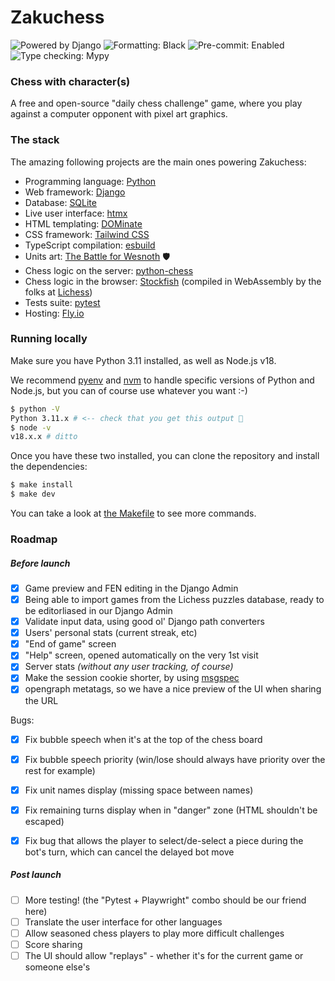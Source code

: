 # Zakuchess

![Powered by Django](https://img.shields.io/badge/Powered_By-Django-green)
![Formatting: Black](https://img.shields.io/badge/Formatting-Black-blue)
![Pre-commit: Enabled](https://img.shields.io/badge/Pre--commit-Enabled-blue)
![Type checking: Mypy](https://img.shields.io/badge/Type--checking-Mypy-blue)


### Chess with character(s)

A free and open-source "daily chess challenge" game, where you play against a computer opponent
with pixel art graphics.

### The stack

The amazing following projects are the main ones powering Zakuchess:

 - Programming language: [Python](https://www.python.org/)
 - Web framework: [Django](https://www.djangoproject.com/)
 - Database: [SQLite](https://www.sqlite.org/index.html)
 - Live user interface: [htmx](https://htmx.org/)
 - HTML templating: [DOMinate](https://github.com/Knio/dominate#readme)
 - CSS framework: [Tailwind CSS](https://tailwindcss.com/)
 - TypeScript compilation: [esbuild](https://esbuild.github.io/)
 - Units art: [The Battle for Wesnoth](https://www.wesnoth.org/) :shield:
 - Chess logic on the server: [python-chess](https://python-chess.readthedocs.io/en/latest/)
 - Chess logic in the browser: [Stockfish](https://stockfishchess.org/) (compiled in WebAssembly by the folks at [Lichess](https://github.com/lichess-org))
 - Tests suite: [pytest](https://docs.pytest.org/en/latest/)
 - Hosting: [Fly.io](https://fly.io/)

### Running locally

Make sure you have Python 3.11 installed, as well as Node.js v18.

We recommend [pyenv](https://github.com/pyenv/pyenv-installer#readme) and [nvm](https://github.com/nvm-sh/nvm#readme) to handle specific versions of Python and Node.js,
but you can of course use whatever you want :-)

```bash
$ python -V
Python 3.11.x # <-- check that you get this output 🙂
$ node -v
v18.x.x # ditto
```

Once you have these two installed, you can clone the repository and install the dependencies:

```bash
$ make install
$ make dev
```

You can take a look at [the Makefile](./Makefile) to see more commands.

### Roadmap

##### Before launch

 - [x] Game preview and FEN editing in the Django Admin
 - [x] Being able to import games from the Lichess puzzles database, ready to be editorliased in our Django Admin
 - [x] Validate input data, using good ol' Django path converters 
 - [x] Users' personal stats (current streak, etc)
 - [x] "End of game" screen
 - [x] "Help" screen, opened automatically on the very 1st visit
 - [x] Server stats _(without any user tracking, of course)_
 - [x] Make the session cookie shorter, by using [msgspec](https://jcristharif.com/msgspec/index.html)
 - [x] opengraph metatags, so we have a nice preview of the UI when sharing the URL

Bugs:
 - [x] Fix bubble speech when it's at the top of the chess board 
 - [x] Fix bubble speech priority (win/lose should always have priority over the rest for example)
 - [x] Fix unit names display (missing space between names)
 - [x] Fix remaining turns display when in "danger" zone (HTML shouldn't be escaped)
 - [x] Fix bug that allows the player to select/de-select a piece during the bot's turn, which can cancel the delayed bot move


##### Post launch

 - [ ] More testing! (the "Pytest + Playwright" combo should be our friend here)
 - [ ] Translate the user interface for other languages
 - [ ] Allow seasoned chess players to play more difficult challenges
 - [ ] Score sharing
 - [ ] The UI should allow "replays" - whether it's for the current game or someone else's
